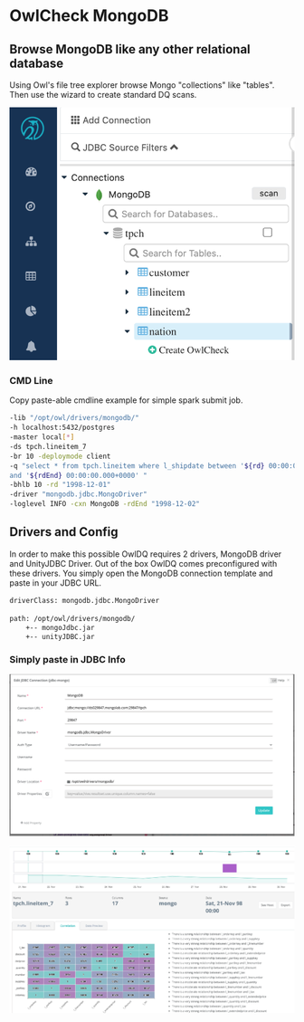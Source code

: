 # OwlCheck MongoDB

## Browse MongoDB like any other relational database

Using Owl's file tree explorer browse Mongo "collections" like "tables".  Then use the wizard to create standard DQ scans. 

![](../../.gitbook/assets/screen-shot-2020-08-01-at-10.11.41-am.png)

### CMD Line

Copy paste-able cmdline example for simple spark submit job.

```bash
-lib "/opt/owl/drivers/mongodb/" 
-h localhost:5432/postgres 
-master local[*] 
-ds tpch.lineitem_7 
-br 10 -deploymode client 
-q "select * from tpch.lineitem where l_shipdate between '${rd} 00:00:00.000+0000' 
and '${rdEnd} 00:00:00.000+0000' " 
-bhlb 10 -rd "1998-12-01" 
-driver "mongodb.jdbc.MongoDriver" 
-loglevel INFO -cxn MongoDB -rdEnd "1998-12-02"
```

## Drivers and Config

In order to make this possible OwlDQ requires 2 drivers, MongoDB driver and UnityJDBC Driver.  Out of the box OwlDQ comes preconfigured with these drivers.  You simply open the MongoDB connection template and paste in your JDBC URL.

```text
driverClass: mongodb.jdbc.MongoDriver

path: /opt/owl/drivers/mongodb/
    +-- mongoJdbc.jar
    +-- unityJDBC.jar
```

### Simply paste in JDBC Info

![](../../.gitbook/assets/screen-shot-2020-08-01-at-10.09.20-am.png)

![](../../.gitbook/assets/screen-shot-2020-08-01-at-10.10.45-am.png)


